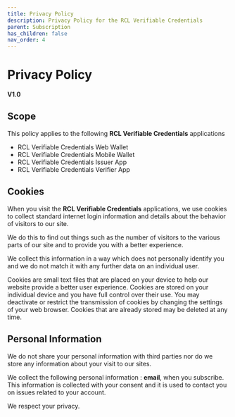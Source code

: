```yaml
---
title: Privacy Policy
description: Privacy Policy for the RCL Verifiable Credentials
parent: Subscription
has_children: false
nav_order: 4
---
```


# Privacy Policy
**V1.0**

## Scope

This policy applies to the following **RCL Verifiable Credentials** applications

- RCL Verifiable Credentials Web Wallet
- RCL Verifiable Credentials Mobile Wallet
- RCL Verifiable Credentials Issuer App
- RCL Verifiable Credentials Verifier App

## Cookies

When you visit the **RCL Verifiable Credentials** applications, we use cookies to collect standard internet login information and details about the behavior of visitors to our site.

We do this to find out things such as the number of visitors to the various parts of our site and to provide you
with a better experience.

We collect this information in a way which does not personally identify you and we do not match it with any
further data on an individual user. 

Cookies are small text files that are placed on your device to help our website provide a better user experience. Cookies are stored on your individual device and you have full control over their use. You may deactivate or restrict the transmission of cookies by changing the settings of your web browser. Cookies that are already stored may be deleted at any time.

## Personal Information

We do not share your personal information with third parties nor do we store any information about your visit to our sites. 

We collect the following personal information : **email**, when you subscribe. This information is collected with your consent and it is used to contact you on issues related to your account. 

We respect your privacy.